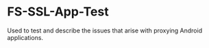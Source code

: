 FS-SSL-App-Test
===============

Used to test and describe the issues that arise with proxying Android applications.